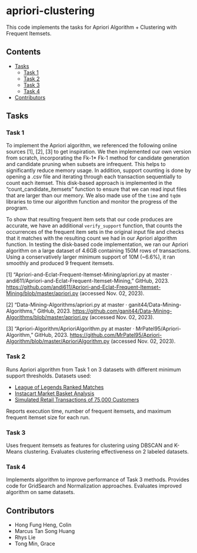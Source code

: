 # apriori-clustering

This code implements the tasks for Apriori Algorithm + Clustering with Frequent Itemsets.

## Contents
- [Tasks](#tasks)
  - [Task 1](#task-1)
  - [Task 2](#task-2)
  - [Task 3](#task-3)
  - [Task 4](#task-4)  
- [Contributors](#contributors)

## Tasks

### Task 1
To implement the Apriori algorithm, we referenced the following online sources [1], [2], [3] to get inspiration. We then implemented our own version from scratch, incorporating the Fk-1* Fk-1 method for candidate generation and candidate pruning when subsets are infrequent. This helps to significantly reduce memory usage. In addition, support counting is done by opening a .csv file and iterating through each transaction sequentially to count each itemset. This disk-based approach is implemented in the “count_candidate_itemsets” function to ensure that we can read input files that are larger than our memory. We also made use of the `time` and `tqdm` libraries to time our algorithm function and monitor the progress of the program. 

To show that resulting frequent item sets that our code produces are accurate, we have an additional `verify_support` function, that counts the occurrences of the frequent item sets in the original input file and checks that it matches with the resulting count we had in our Apriori algorithm function. In testing the disk-based code implementation, we ran our Apriori algorithm on a large dataset of 4.6GB containing 150M rows of transactions. Using a conservatively larger minimum support of 10M (~6.6%), it ran smoothly and produced 9 frequent itemsets.

[1] 	“Apriori-and-Eclat-Frequent-Itemset-Mining/apriori.py at master · andi611/Apriori-and-Eclat-Frequent-Itemset-Mining,” GitHub, 2023. https://github.com/andi611/Apriori-and-Eclat-Frequent-Itemset-Mining/blob/master/apriori.py (accessed Nov. 02, 2023).

[2] 	“Data-Mining-Algorithms/apriori.py at master · ganit44/Data-Mining-Algorithms,” GitHub, 2023. https://github.com/ganit44/Data-Mining-Algorithms/blob/master/apriori.py (accessed Nov. 02, 2023).

[3] 	“Apriori-Algorithm/AprioriAlgorithm.py at master · MrPatel95/Apriori-Algorithm,” GitHub, 2023. https://github.com/MrPatel95/Apriori-Algorithm/blob/master/AprioriAlgorithm.py (accessed Nov. 02, 2023).


### Task 2 
Runs Apriori algorithm from Task 1 on 3 datasets with different minimum support thresholds. Datasets used:
- [League of Legends Ranked Matches](https://www.kaggle.com/datasets/paololol/league-of-legends-ranked-matches/data)
- [Instacart Market Basket Analysis](https://www.kaggle.com/competitions/instacart-market-basket-analysis/data)
- [Simulated Retail Transactions of 75,000 Customers](https://www.kaggle.com/datasets/conorsully1/simulated-transactions)

Reports execution time, number of frequent itemsets, and maximum frequent itemset size for each run.

### Task 3
Uses frequent itemsets as features for clustering using DBSCAN and K-Means clustering. Evaluates clustering effectiveness on 2 labeled datasets.

### Task 4
Implements algorithm to improve performance of Task 3 methods. Provides code for GridSearch and Normalization approaches. Evaluates improved algorithm on same datasets.

## Contributors

- Hong Fung Heng, Colin
- Marcus Tan Song Huang
- Rhys Lie
- Tong Min, Grace